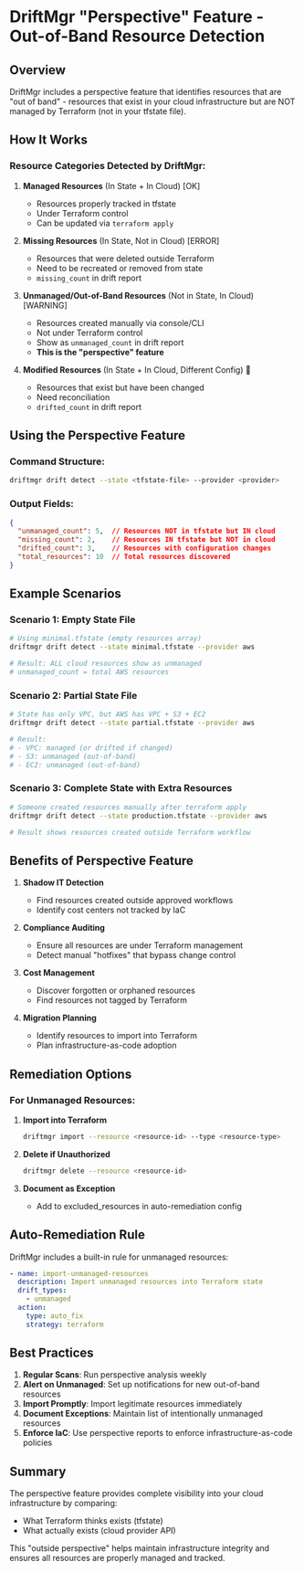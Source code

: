 # DriftMgr "Perspective" Feature - Out-of-Band Resource Detection

## Overview
DriftMgr includes a perspective feature that identifies resources that are "out of band" - resources that exist in your cloud infrastructure but are NOT managed by Terraform (not in your tfstate file).

## How It Works

### Resource Categories Detected by DriftMgr:

1. **Managed Resources** (In State + In Cloud) [OK]
   - Resources properly tracked in tfstate
   - Under Terraform control
   - Can be updated via `terraform apply`

2. **Missing Resources** (In State, Not in Cloud) [ERROR]
   - Resources that were deleted outside Terraform
   - Need to be recreated or removed from state
   - `missing_count` in drift report

3. **Unmanaged/Out-of-Band Resources** (Not in State, In Cloud) [WARNING]
   - Resources created manually via console/CLI
   - Not under Terraform control
   - Show as `unmanaged_count` in drift report
   - **This is the "perspective" feature**

4. **Modified Resources** (In State + In Cloud, Different Config) 🔄
   - Resources that exist but have been changed
   - Need reconciliation
   - `drifted_count` in drift report

## Using the Perspective Feature

### Command Structure:
```bash
driftmgr drift detect --state <tfstate-file> --provider <provider>
```

### Output Fields:
```json
{
  "unmanaged_count": 5,  // Resources NOT in tfstate but IN cloud
  "missing_count": 2,    // Resources IN tfstate but NOT in cloud
  "drifted_count": 3,    // Resources with configuration changes
  "total_resources": 10  // Total resources discovered
}
```

## Example Scenarios

### Scenario 1: Empty State File
```bash
# Using minimal.tfstate (empty resources array)
driftmgr drift detect --state minimal.tfstate --provider aws

# Result: ALL cloud resources show as unmanaged
# unmanaged_count = total AWS resources
```

### Scenario 2: Partial State File
```bash
# State has only VPC, but AWS has VPC + S3 + EC2
driftmgr drift detect --state partial.tfstate --provider aws

# Result:
# - VPC: managed (or drifted if changed)
# - S3: unmanaged (out-of-band)
# - EC2: unmanaged (out-of-band)
```

### Scenario 3: Complete State with Extra Resources
```bash
# Someone created resources manually after terraform apply
driftmgr drift detect --state production.tfstate --provider aws

# Result shows resources created outside Terraform workflow
```

## Benefits of Perspective Feature

1. **Shadow IT Detection**
   - Find resources created outside approved workflows
   - Identify cost centers not tracked by IaC

2. **Compliance Auditing**
   - Ensure all resources are under Terraform management
   - Detect manual "hotfixes" that bypass change control

3. **Cost Management**
   - Discover forgotten or orphaned resources
   - Find resources not tagged by Terraform

4. **Migration Planning**
   - Identify resources to import into Terraform
   - Plan infrastructure-as-code adoption

## Remediation Options

### For Unmanaged Resources:

1. **Import into Terraform**
   ```bash
   driftmgr import --resource <resource-id> --type <resource-type>
   ```

2. **Delete if Unauthorized**
   ```bash
   driftmgr delete --resource <resource-id>
   ```

3. **Document as Exception**
   - Add to excluded_resources in auto-remediation config

## Auto-Remediation Rule

DriftMgr includes a built-in rule for unmanaged resources:

```yaml
- name: import-unmanaged-resources
  description: Import unmanaged resources into Terraform state
  drift_types:
    - unmanaged
  action:
    type: auto_fix
    strategy: terraform
```

## Best Practices

1. **Regular Scans**: Run perspective analysis weekly
2. **Alert on Unmanaged**: Set up notifications for new out-of-band resources
3. **Import Promptly**: Import legitimate resources immediately
4. **Document Exceptions**: Maintain list of intentionally unmanaged resources
5. **Enforce IaC**: Use perspective reports to enforce infrastructure-as-code policies

## Summary

The perspective feature provides complete visibility into your cloud infrastructure by comparing:
- What Terraform thinks exists (tfstate)
- What actually exists (cloud provider API)

This "outside perspective" helps maintain infrastructure integrity and ensures all resources are properly managed and tracked.